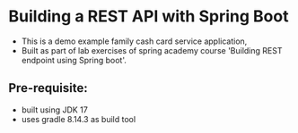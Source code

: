 # Building a REST API with Spring Boot
 - This is a demo example family cash card service application, 
 - Built as part of lab exercises of spring academy course 'Building REST endpoint using Spring boot'.

## Pre-requisite:
 - built using JDK 17
 - uses gradle 8.14.3 as build tool
 